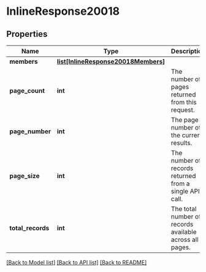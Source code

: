 # InlineResponse20018

## Properties
Name | Type | Description | Notes
------------ | ------------- | ------------- | -------------
**members** | [**list[InlineResponse20018Members]**](InlineResponse20018Members.md) |  | [optional] 
**page_count** | **int** | The number of pages returned from this request. | [optional] 
**page_number** | **int** | The page number of the current results. | [optional] 
**page_size** | **int** | The number of records returned from a single API call. | [optional] 
**total_records** | **int** | The total number of records available across all pages. | [optional] 

[[Back to Model list]](../README.md#documentation-for-models) [[Back to API list]](../README.md#documentation-for-api-endpoints) [[Back to README]](../README.md)

